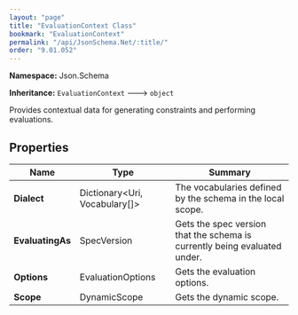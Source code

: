 ```yaml
---
layout: "page"
title: "EvaluationContext Class"
bookmark: "EvaluationContext"
permalink: "/api/JsonSchema.Net/:title/"
order: "9.01.052"
---
```

**Namespace:** Json.Schema

**Inheritance:**
`EvaluationContext`
 🡒 
`object`

Provides contextual data for generating constraints and performing evaluations.

## Properties

| Name | Type | Summary |
|---|---|---|
| **Dialect** | Dictionary\<Uri, Vocabulary[]\> | The vocabularies defined by the schema in the local scope. |
| **EvaluatingAs** | SpecVersion | Gets the spec version that the schema is currently being evaluated under. |
| **Options** | EvaluationOptions | Gets the evaluation options. |
| **Scope** | DynamicScope | Gets the dynamic scope. |


